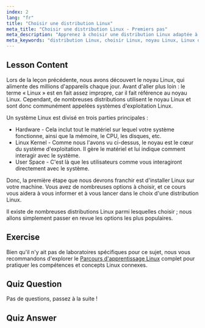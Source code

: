 ```yaml
---
index: 2
lang: "fr"
title: "Choisir une distribution Linux"
meta_title: "Choisir une distribution Linux - Premiers pas"
meta_description: "Apprenez à choisir une distribution Linux adaptée à vos besoins. Explorez les options populaires et comprenez le noyau, le matériel et l'espace utilisateur. Commencez votre parcours Linux !"
meta_keywords: "distribution Linux, choisir Linux, noyau Linux, Linux débutant, guide Linux, installer Linux, tutoriel Linux"
---
```


## Lesson Content

Lors de la leçon précédente, nous avons découvert le noyau Linux, qui alimente des millions d'appareils chaque jour. Avant d'aller plus loin : le terme « Linux » est en fait assez impropre, car il fait référence au noyau Linux. Cependant, de nombreuses distributions utilisent le noyau Linux et sont donc communément appelées systèmes d'exploitation Linux.

Un système Linux est divisé en trois parties principales :

- Hardware - Cela inclut tout le matériel sur lequel votre système fonctionne, ainsi que la mémoire, le CPU, les disques, etc.
- Linux Kernel - Comme nous l'avons vu ci-dessus, le noyau est le cœur du système d'exploitation. Il gère le matériel et lui indique comment interagir avec le système.
- User Space - C'est là que les utilisateurs comme vous interagiront directement avec le système.

Donc, la première étape que nous devrons franchir est d'installer Linux sur votre machine. Vous avez de nombreuses options à choisir, et ce cours vous aidera à vous informer et à vous lancer dans le choix d'une distribution Linux.

Il existe de nombreuses distributions Linux parmi lesquelles choisir ; nous allons simplement passer en revue les options les plus populaires.

## Exercise

Bien qu'il n'y ait pas de laboratoires spécifiques pour ce sujet, nous vous recommandons d'explorer le [Parcours d'apprentissage Linux](https://labex.io/fr/learn/linux) complet pour pratiquer les compétences et concepts Linux connexes.

## Quiz Question

Pas de questions, passez à la suite !

## Quiz Answer
